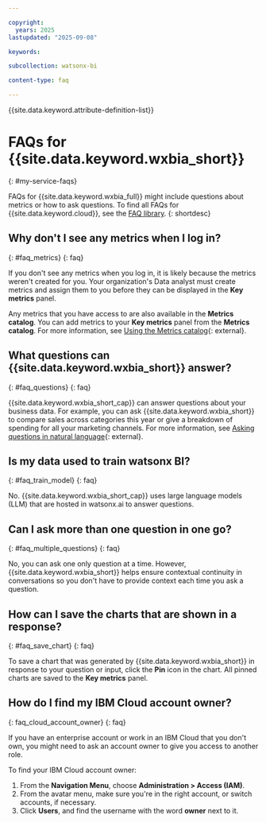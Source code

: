 ```yaml
---

copyright:
  years: 2025
lastupdated: "2025-09-08"

keywords:

subcollection: watsonx-bi

content-type: faq

---
```




{{site.data.keyword.attribute-definition-list}}



# FAQs for {{site.data.keyword.wxbia_short}}
{: #my-service-faqs}



FAQs for {{site.data.keyword.wxbia_full}} might include questions about metrics or how to ask questions. To find all FAQs for {{site.data.keyword.cloud}}, see the [FAQ library](/docs/faqs).
{: shortdesc}



## Why don't I see any metrics when I log in?
{: #faq_metrics}
{: faq}

If you don't see any metrics when you log in, it is likely because the metrics weren't created for you. Your organization's Data analyst must create metrics and assign them to you before they can be displayed in the **Key metrics** panel. 

Any metrics that you have access to are also available in the **Metrics catalog**. You can add metrics to your **Key metrics** panel from the **Metrics catalog**. For more information, see [Using the Metrics catalog](/docs/watsonx-bi?topic=watsonx-bi-metrics_catalog){: external}.

## What questions can {{site.data.keyword.wxbia_short}} answer?
{: #faq_questions}
{: faq}

{{site.data.keyword.wxbia_short_cap}} can answer questions about your business data. For example, you can ask {{site.data.keyword.wxbia_short}} to compare sales across categories this year or give a breakdown of spending for all your marketing channels. For more information, see [Asking questions in natural language](/docs/watsonx-bi?topic=watsonx-bi-ask){: external}. 

## Is my data used to train watsonx BI? 
{: #faq_train_model}
{: faq}

No. {{site.data.keyword.wxbia_short_cap}} uses large language models (LLM) that are hosted in watsonx.ai to answer questions.

## Can I ask more than one question in one go?
{: #faq_multiple_questions}
{: faq}

No, you can ask one only question at a time. However, {{site.data.keyword.wxbia_short}} helps ensure contextual continuity in conversations so you don't have to provide context each time you ask a question. 

## How can I save the charts that are shown in a response?
{: #faq_save_chart}
{: faq}

To save a chart that was generated by {{site.data.keyword.wxbia_short}} in response to your question or input, click the **Pin** icon in the chart. All pinned charts are saved to the **Key metrics** panel.

## How do I find my IBM Cloud account owner? 
{: faq_cloud_account_owner}
{: faq}

If you have an enterprise account or work in an IBM Cloud that you don't own, you might need to ask an account owner to give you access to another role.

To find your IBM Cloud account owner:

1. From the **Navigation Menu**, choose **Administration > Access (IAM)**.
2. From the avatar menu, make sure you're in the right account, or switch accounts, if necessary.
3. Click **Users**, and find the username with the word **owner** next to it.
